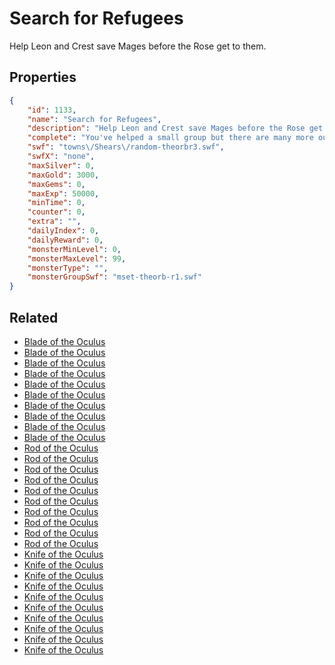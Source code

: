 # Search for Refugees

Help Leon and Crest save Mages before the Rose get to them.

## Properties

```json
{
    "id": 1133,
    "name": "Search for Refugees",
    "description": "Help Leon and Crest save Mages before the Rose get to them.",
    "complete": "You've helped a small group but there are many more out there.",
    "swf": "towns\/Shears\/random-theorbr3.swf",
    "swfX": "none",
    "maxSilver": 0,
    "maxGold": 3000,
    "maxGems": 0,
    "maxExp": 50000,
    "minTime": 0,
    "counter": 0,
    "extra": "",
    "dailyIndex": 0,
    "dailyReward": 0,
    "monsterMinLevel": 0,
    "monsterMaxLevel": 99,
    "monsterType": "",
    "monsterGroupSwf": "mset-theorb-r1.swf"
}
```

## Related

- [Blade of the Oculus](../items/11469-blade-of-the-oculus.md)
- [Blade of the Oculus](../items/11470-blade-of-the-oculus.md)
- [Blade of the Oculus](../items/11471-blade-of-the-oculus.md)
- [Blade of the Oculus](../items/11472-blade-of-the-oculus.md)
- [Blade of the Oculus](../items/11473-blade-of-the-oculus.md)
- [Blade of the Oculus](../items/11474-blade-of-the-oculus.md)
- [Blade of the Oculus](../items/11475-blade-of-the-oculus.md)
- [Blade of the Oculus](../items/11476-blade-of-the-oculus.md)
- [Blade of the Oculus](../items/11477-blade-of-the-oculus.md)
- [Blade of the Oculus](../items/11478-blade-of-the-oculus.md)
- [Rod of the Oculus](../items/11479-rod-of-the-oculus.md)
- [Rod of the Oculus](../items/11480-rod-of-the-oculus.md)
- [Rod of the Oculus](../items/11481-rod-of-the-oculus.md)
- [Rod of the Oculus](../items/11482-rod-of-the-oculus.md)
- [Rod of the Oculus](../items/11483-rod-of-the-oculus.md)
- [Rod of the Oculus](../items/11484-rod-of-the-oculus.md)
- [Rod of the Oculus](../items/11485-rod-of-the-oculus.md)
- [Rod of the Oculus](../items/11486-rod-of-the-oculus.md)
- [Rod of the Oculus](../items/11487-rod-of-the-oculus.md)
- [Rod of the Oculus](../items/11488-rod-of-the-oculus.md)
- [Knife of the Oculus](../items/11489-knife-of-the-oculus.md)
- [Knife of the Oculus](../items/11490-knife-of-the-oculus.md)
- [Knife of the Oculus](../items/11491-knife-of-the-oculus.md)
- [Knife of the Oculus](../items/11492-knife-of-the-oculus.md)
- [Knife of the Oculus](../items/11493-knife-of-the-oculus.md)
- [Knife of the Oculus](../items/11494-knife-of-the-oculus.md)
- [Knife of the Oculus](../items/11495-knife-of-the-oculus.md)
- [Knife of the Oculus](../items/11496-knife-of-the-oculus.md)
- [Knife of the Oculus](../items/11497-knife-of-the-oculus.md)
- [Knife of the Oculus](../items/11498-knife-of-the-oculus.md)

